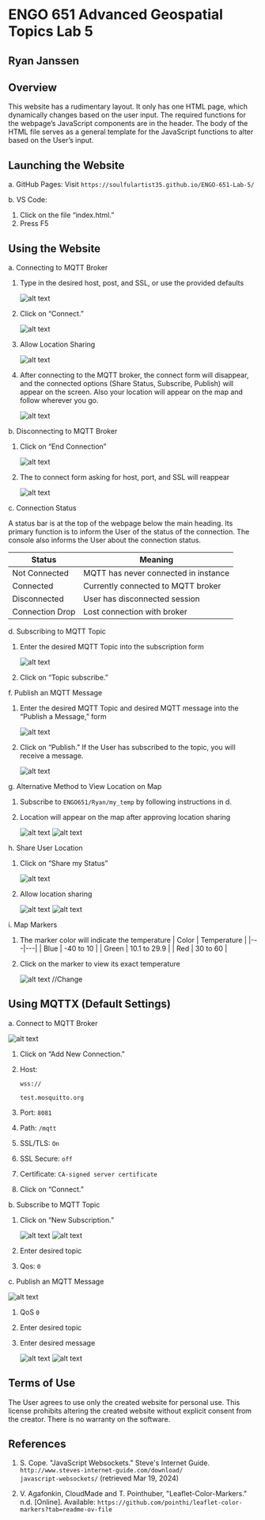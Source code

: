 # ENGO 651 Advanced Geospatial Topics Lab 5

## Ryan Janssen

## Overview

This website has a rudimentary layout. It only has one HTML page, which dynamically changes based on the user input. The required functions for the webpage’s JavaScript components are in the header. The body of the HTML file serves as a general template for the JavaScript functions to alter based on the User’s input.

## Launching the Website

a. GitHub Pages:
    Visit `https://soulfulartist35.github.io/ENGO-651-Lab-5/`

b. VS Code:

1. Click on the file “index.html.”
2. Press F5

## Using the Website

a. Connecting to MQTT Broker

1. Type in the desired host, post, and SSL, or use the provided defaults

   ![alt text](Readme_photos/image-1.png)

2. Click on “Connect.”

   ![alt text](Readme_photos/image-2.png)

3. Allow Location Sharing

   ![alt text](Readme_photos/image-12.png)

4. After connecting to the MQTT broker, the connect form will disappear, and the connected options (Share Status, Subscribe, Publish) will appear on the screen. Also your location will appear on the map and follow wherever you go.

   ![alt text](Readme_photos/image-21.png)

b. Disconnecting to MQTT Broker

1. Click on “End Connection”

   ![alt text](Readme_photos/image-4.png)

2. The to connect form asking for host, port, and SSL will reappear

   ![alt text](Readme_photos/image-5.png)

c. Connection Status

A status bar is at the top of the webpage below the main heading. Its primary function is to inform the User of the status of the connection. The console also informs the User about the connection status.

| Status | Meaning |
|----|----|
| Not Connected | MQTT has never connected in instance |
| Connected | Currently connected to MQTT broker |
| Disconnected | User has disconnected session |
| Connection Drop | Lost connection with broker |

d. Subscribing to MQTT Topic

1. Enter the desired MQTT Topic into the subscription form

   ![alt text](Readme_photos/image-6.png)

2. Click on “Topic subscribe.”
  
f. Publish an MQTT Message

1. Enter the desired MQTT Topic and desired MQTT message into the “Publish a Message,” form

   ![alt text](Readme_photos/image-7.png)

2. Click on “Publish.” If the User has subscribed to the topic, you will receive a message.

   ![alt text](Readme_photos/image-8.png)

g. Alternative Method to View Location on Map

1. Subscribe to `ENGO651/Ryan/my_temp` by following instructions in d.

2. Location will appear on the map after approving location sharing

   ![alt text](Readme_photos/image-12.png)
   ![alt text](Readme_photos/image-10.png)

h. Share User Location

1. Click on “Share my Status”

   ![alt text](Readme_photos/image-11.png)

2. Allow location sharing

   ![alt text](Readme_photos/image-12.png)
   ![alt text](Readme_photos/image-13.png)

i. Map Markers

1. The marker color will indicate the temperature
   | Color | Temperature |
   |---|---|
   | Blue | -40 to 10 |
   | Green | 10.1 to 29.9 |
   | Red | 30 to 60 |

2. Click on the marker to view its exact temperature

   ![alt text](Readme_photos/image-14.png) //Change
  
## Using MQTTX (Default Settings)

a. Connect to MQTT Broker

   ![alt text](Readme_photos/image-15.png)
  
1. Click on “Add New Connection."
2. Host:

   `wss://`

   `test.mosquitto.org`

3. Port: `8081`

4. Path: `/mqtt`

5. SSL/TLS: `On`

6. SSL Secure:  `off`

7. Certificate: `CA-signed server certificate`

8. Click on “Connect.”

b. Subscribe to MQTT Topic

1. Click on “New Subscription.”

   ![alt text](Readme_photos/image-16.png)
   ![alt text](Readme_photos/image-17.png)

2. Enter desired topic
3. Qos: `0`

c. Publish an MQTT Message

   ![alt text](Readme_photos/image-18.png)

1. QoS `0`
2. Enter desired topic
3. Enter desired message

   ![alt text](Readme_photos/image-19.png)
   ![alt text](Readme_photos/image-20.png)

## Terms of Use

The User agrees to use only the created website for personal use. This license prohibits altering the created website without explicit consent from the creator. There is no warranty on the software.

## References

1. S. Cope. "JavaScript Websockets." Steve's Internet Guide. `http://www.steves-internet-guide.com/download/            javascript-websockets/` (retrieved Mar 19, 2024)

2. V. Agafonkin, CloudMade and T. Pointhuber, "Leaflet-Color-Markers." n.d.
[Online]. Available: `https://github.com/pointhi/leaflet-color-markers?tab=readme-ov-file`
